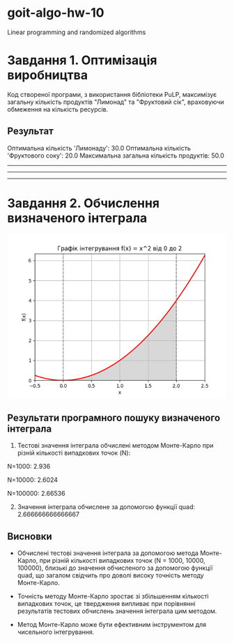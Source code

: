 # goit-algo-hw-10
Linear programming and randomized algorithms


**Завдання 1. Оптимізація виробництва**
======================================================================================

Код створеної програми, з використання бібліотеки PuLP, максимізує загальну кількість продуктів "Лимонад" та "Фруктовий сік", враховуючи обмеження на кількість ресурсів.

**Результат**
--------------
Оптимальна кількість 'Лимонаду': 30.0
Оптимальна кількість 'Фруктового соку': 20.0
Максимальна загальна кількість продуктів: 50.0


**************************************************************************************
**************************************************************************************
**************************************************************************************


**Завдання 2. Обчислення визначеного інтеграла**
======================================================================================

![Graph of a function](images/graph.png)

**Результати програмного пошуку визначеного інтеграла**
-------------------------------------------------------

1. Тестові значення інтеграла обчислені методом Монте-Карло при різній кількості випадкових точок (N):

N=1000: 2.936

N=10000: 2.6024

N=100000: 2.66536

2. Значення інтеграла обчислене за допомогою функції quad: 2.666666666666667


**Висновки**
--------------------------------------------------------------------------------------

* Обчислені тестові значення інтеграла за допомогою метода Монте-Карло, при різній кількості випадкових точок (N = 1000, 10000, 100000), близькі до значення обчисленого за допомогою функції quad, що загалом свідчить про доволі високу точність методу Монте-Карло. 

* Точність методу Монте-Карло зростає зі збільшенням кількості випадкових точок, це твердження випливає при порівнянні результатів тестових обчислень значення інтеграла цим методом.

* Метод Монте-Карло може бути ефективним інструментом для чисельного інтегрування.